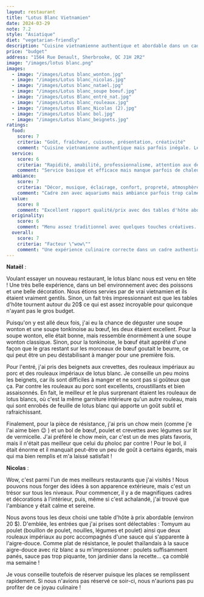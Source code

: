```yaml
---
layout: restaurant
title: "Lotus Blanc Vietnamien"
date: 2024-03-29
note: 7.2
style: "Asiatique"
diet: "vegetarian-friendly"
description: "Cuisine vietnamienne authentique et abordable dans un cadre zen avec aquariums."
price: "budget"
address: "1564 Rue Denault, Sherbrooke, QC J1H 2R2"
image: "/images/lotus blanc.png"
images:
  - image: "/images/Lotus blanc_wonton.jpg"
  - image: "/images/Lotus blanc_nicolas.jpg"
  - image: "/images/Lotus blanc_natael.jpg"
  - image: "/images/Lotus blanc_soupe boeuf.jpg"
  - image: "/images/Lotus Blanc_entré_nat.jpg"
  - image: "/images/Lotus blanc_rouleaux.jpg"
  - image: "/images/Lotus Blanc_Nicolas (2).jpg"
  - image: "/images/Lotus blanc bol.jpg"
  - image: "/images/Lotus blanc_beignets.jpg"
ratings:
  food:
    score: 7
    criteria: "Goût, fraîcheur, cuisson, présentation, créativité"
    comment: "Cuisine vietnamienne authentique mais parfois inégale. Les rouleaux impériaux au lotus blanc sont créatifs mais certains plats manquent de fraîcheur."
  service:
    score: 6
    criteria: "Rapidité, amabilité, professionnalisme, attention aux détails"
    comment: "Service basique et efficace mais manque parfois de chaleur. L'équipe est professionnelle mais peu communicative."
  ambiance:
    score: 7
    criteria: "Décor, musique, éclairage, confort, propreté, atmosphère générale"
    comment: "Cadre zen avec aquariums mais ambiance parfois trop calme. Décor authentique mais pourrait être mieux entretenu."
  value:
    score: 8
    comment: "Excellent rapport qualité/prix avec des tables d'hôte abordables. Portions généreuses pour le prix."
  originality:
    score: 6
    comment: "Menu assez traditionnel avec quelques touches créatives. Manque d'innovation dans les recettes."
  overall:
    score: 7
    criteria: "Facteur \"wow\""
    comment: "Une expérience culinaire correcte dans un cadre authentique, mais manque de personnalité et d'innovation."
---
```


**Nataël** :

Voulant essayer un nouveau restaurant, le lotus blanc nous est venu en tête ! Une très belle expérience, dans un bel environnement avec des poissons et une belle décoration. Nous étions servies par de vrai vietnamien et ils étaient vraiment gentils. Sinon, un fait très impressionnant est que les tables d'hôte tournent autour du 20$ ce qui est assez incroyable pour quiconque n'ayant pas le gros budget.

Puisqu'on y est allé deux fois, j'ai eu la chance de déguster une soupe wonton et une soupe tonkinoise au bœuf, les deux étaient excellent. Pour la soupe wonton, elle était bonne, mais ressemble énormément à une soupe wonton classique. Sinon, pour la tonkinoise, le bœuf était apprêté d'une façon que le gras restant sur les morceaux de bœuf goutait le beurre, ce qui peut être un peu déstabilisant à manger pour une première fois.

Pour l'entré, j'ai pris des beignets aux crevettes, des rouleaux impériaux au porc et des rouleaux impériaux de lotus blanc. Je conseille un peu moins les beignets, car ils sont difficiles à manger et ne sont pas si goûteux que ça. Par contre les rouleaux au porc sont excellents, croustillants et bien assaisonnés. En fait, le meilleur et le plus surprenant étaient les rouleaux de lotus blancs, où c'est la même garniture intérieure qu'un autre rouleau, mais qui sont enrobés de feuille de lotus blanc qui apporte un goût subtil et rafraichissant.

Finalement, pour la pièce de résistance, j'ai pris un chow mein (comme j'e l'ai aime bien 😉 ) et un bol de bœuf, poulet et crevettes avec légumes sur lit de vermicelle. J'ai préféré le chow mein, car c'est un de mes plats favoris, mais il n'était pas meilleur que celui du pholoc par contre ! Pour le bol, il était énorme et il manquait peut-être un peu de goût à certains égards, mais qui ma bien remplis et m'a laissé satisfait !

**Nicolas** :

Wow, c'est parmi l'un de mes meilleurs restaurants que j'ai visités ! Nous pouvons nous forger des idées à son apparence extérieure, mais c'est un trésor sur tous les niveaux. Pour commencer, il y a de magnifiques cadres et décorations à l'intérieur, puis, même si c'est achalandé, j'ai trouvé que l'ambiance y était calme et sereine.

Nous avons tous les deux choisi une table d'hôte à prix abordable (environ 20 $). D'emblée, les entrées que j'ai prises sont délectables : Tomyum au poulet (bouillon de poulet, nouilles, légumes et poulet) ainsi que deux rouleaux impériaux au porc accompagnés d'une sauce qui s'apparente à l'aigre-douce. Comme plat de résistance, le poulet thaïlandais à la sauce aigre-douce avec riz blanc a su m'impressionner : poulets suffisamment panés, sauce pas trop piquante, ton jardinier dans la recette… ça comblé ma semaine ! 

Je vous conseille toutefois de réserver puisque les places se remplissent rapidement. Si nous n'avions pas réservé ce soir-ci, nous n'aurions pas pu profiter de ce joyau culinaire ! 